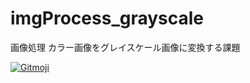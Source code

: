 # imgProcess_grayscale

画像処理 カラー画像をグレイスケール画像に変換する課題

<a href="https://gitmoji.carloscuesta.me">
  <img src="https://img.shields.io/badge/gitmoji-%20😜%20😍-FFDD67.svg?style=flat-square" alt="Gitmoji">
</a>
